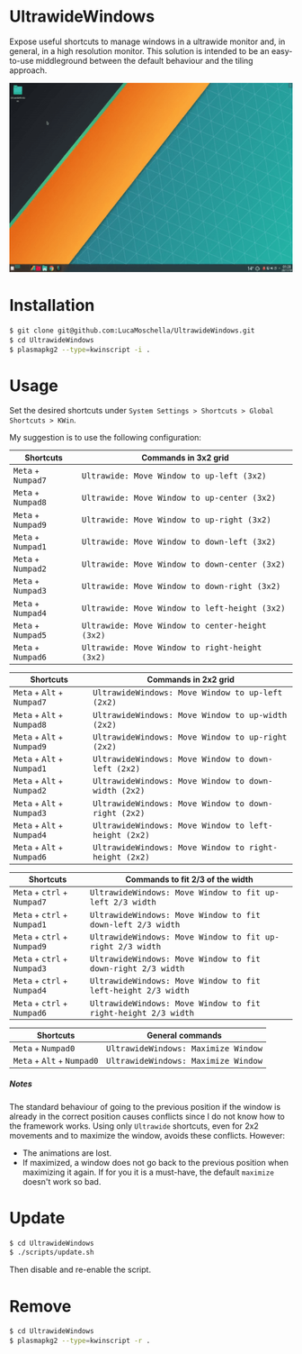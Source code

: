 # UltrawideWindows
Expose useful shortcuts to manage windows in a ultrawide monitor and, in general, in a high resolution monitor.
This solution is intended to be an easy-to-use middleground between the default behaviour and the tiling approach.

![](/docs/preview.gif)

# Installation

```bash
$ git clone git@github.com:LucaMoschella/UltrawideWindows.git
$ cd UltrawideWindows
$ plasmapkg2 --type=kwinscript -i .
```

# Usage
Set the desired shortcuts under `System Settings > Shortcuts > Global Shortcuts > KWin`.

My suggestion is to use the following configuration:

| Shortcuts                            | Commands in 3x2 grid                                     |
| ------------------------------------ | -------------------------------------------------------- |
| <kbd>Meta</kbd> + <kbd>Numpad7</kbd> | <kbd>Ultrawide: Move Window to up-left (3x2)</kbd>       |
| <kbd>Meta</kbd> + <kbd>Numpad8</kbd> | <kbd>Ultrawide: Move Window to up-center (3x2)</kbd>     |
| <kbd>Meta</kbd> + <kbd>Numpad9</kbd> | <kbd>Ultrawide: Move Window to up-right (3x2)</kbd>      |
| <kbd>Meta</kbd> + <kbd>Numpad1</kbd> | <kbd>Ultrawide: Move Window to down-left (3x2)</kbd>     |
| <kbd>Meta</kbd> + <kbd>Numpad2</kbd> | <kbd>Ultrawide: Move Window to down-center (3x2)</kbd>   |
| <kbd>Meta</kbd> + <kbd>Numpad3</kbd> | <kbd>Ultrawide: Move Window to down-right (3x2)</kbd>    |
| <kbd>Meta</kbd> + <kbd>Numpad4</kbd> | <kbd>Ultrawide: Move Window to left-height (3x2)</kbd>   |
| <kbd>Meta</kbd> + <kbd>Numpad5</kbd> | <kbd>Ultrawide: Move Window to center-height (3x2)</kbd> |
| <kbd>Meta</kbd> + <kbd>Numpad6</kbd> | <kbd>Ultrawide: Move Window to right-height (3x2)</kbd>  |

| Shortcuts                                             | Commands in 2x2 grid                                           |
| ----------------------------------------------------- | -------------------------------------------------------------- |
| <kbd>Meta</kbd> + <kbd>Alt</kbd> + <kbd>Numpad7</kbd> | <kbd>UltrawideWindows: Move Window to up-left (2x2)</kbd>      |
| <kbd>Meta</kbd> + <kbd>Alt</kbd> + <kbd>Numpad8</kbd> | <kbd>UltrawideWindows: Move Window to up-width (2x2)</kbd>     |
| <kbd>Meta</kbd> + <kbd>Alt</kbd> + <kbd>Numpad9</kbd> | <kbd>UltrawideWindows: Move Window to up-right (2x2)</kbd>     |
| <kbd>Meta</kbd> + <kbd>Alt</kbd> + <kbd>Numpad1</kbd> | <kbd>UltrawideWindows: Move Window to down-left (2x2)</kbd>    |
| <kbd>Meta</kbd> + <kbd>Alt</kbd> + <kbd>Numpad2</kbd> | <kbd>UltrawideWindows: Move Window to down-width (2x2)</kbd>   |
| <kbd>Meta</kbd> + <kbd>Alt</kbd> + <kbd>Numpad3</kbd> | <kbd>UltrawideWindows: Move Window to down-right (2x2)</kbd>   |
| <kbd>Meta</kbd> + <kbd>Alt</kbd> + <kbd>Numpad4</kbd> | <kbd>UltrawideWindows: Move Window to left-height (2x2)</kbd>  |
| <kbd>Meta</kbd> + <kbd>Alt</kbd> + <kbd>Numpad6</kbd> | <kbd>UltrawideWindows: Move Window to right-height (2x2)</kbd> |

| Shortcuts                                              | Commands to fit 2/3 of the width                                       |
| ------------------------------------------------------ | ---------------------------------------------------------------------- |
| <kbd>Meta</kbd> + <kbd>ctrl</kbd> + <kbd>Numpad7</kbd> | <kbd>UltrawideWindows: Move Window to fit up-left 2/3 width</kbd>      |
| <kbd>Meta</kbd> + <kbd>ctrl</kbd> + <kbd>Numpad1</kbd> | <kbd>UltrawideWindows: Move Window to fit down-left 2/3 width</kbd>    |
| <kbd>Meta</kbd> + <kbd>ctrl</kbd> + <kbd>Numpad9</kbd> | <kbd>UltrawideWindows: Move Window to fit up-right 2/3 width</kbd>     |
| <kbd>Meta</kbd> + <kbd>ctrl</kbd> + <kbd>Numpad3</kbd> | <kbd>UltrawideWindows: Move Window to fit down-right 2/3 width</kbd>   |
| <kbd>Meta</kbd> + <kbd>ctrl</kbd> + <kbd>Numpad4</kbd> | <kbd>UltrawideWindows: Move Window to fit left-height 2/3 width</kbd>  |
| <kbd>Meta</kbd> + <kbd>ctrl</kbd> + <kbd>Numpad6</kbd> | <kbd>UltrawideWindows: Move Window to fit right-height 2/3 width</kbd> |

| Shortcuts                                             | General commands                             |
| ----------------------------------------------------- | -------------------------------------------- |
| <kbd>Meta</kbd> + <kbd>Numpad0</kbd>                  | <kbd>UltrawideWindows: Maximize Window</kbd> |
| <kbd>Meta</kbd> + <kbd>Alt</kbd> + <kbd>Numpad0</kbd> | <kbd>UltrawideWindows: Maximize Window</kbd> |

##### Notes
The standard behaviour of going to the previous position if the window is already in the correct position causes conflicts since I do not know how to the framework works.
Using only `Ultrawide` shortcuts, even for 2x2 movements and to maximize the window, avoids these conflicts. However:
* The animations are lost.
* If maximized, a window does not go back to the previous position when maximizing it again. If for you it is a must-have, the default `maximize` doesn't work so bad.


# Update
```bash
$ cd UltrawideWindows
$ ./scripts/update.sh
```
Then disable and re-enable the script.

# Remove

```bash
$ cd UltrawideWindows
$ plasmapkg2 --type=kwinscript -r .
```
